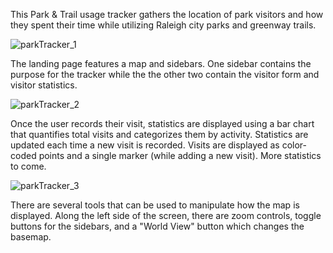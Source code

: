 This Park & Trail usage tracker gathers the location of park visitors and how they spent their time while utilizing Raleigh city parks and greenway trails. 

![parkTracker_1](https://user-images.githubusercontent.com/70422954/165205763-12b15494-bf2a-4aa8-98bd-cadb035d477d.PNG)

The landing page features a map and sidebars. One sidebar contains the purpose for the tracker while the the other two contain the visitor form and visitor statistics. 

![parkTracker_2](https://user-images.githubusercontent.com/70422954/165205800-2511a97b-7a04-4c23-90cb-7c791ed22e58.PNG)

Once the user records their visit, statistics are displayed using a bar chart that quantifies total visits and categorizes them by activity. Statistics are updated each time a new visit is recorded. Visits are displayed as color-coded points and a single marker (while adding a new visit). More statistics to come.

![parkTracker_3](https://user-images.githubusercontent.com/70422954/165205810-6d8c3bf1-7ddb-424b-8448-aaa5e0abac80.PNG)

There are several tools that can be used to manipulate how the map is displayed. Along the left side of the screen, there are zoom controls, toggle buttons for the sidebars, and a "World View" button which changes the basemap.

